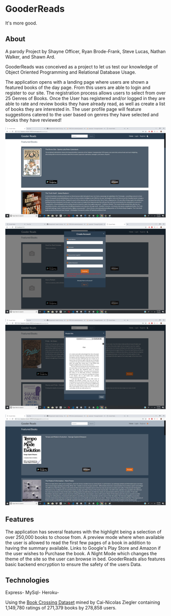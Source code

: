 # GooderReads
It's more good.

## About
A parody Project by Shayne Officer, Ryan Brode-Frank, Steve Lucas, Nathan Walker, and Shawn Ard. 

GooderReads was conceived as a project to let us test our knowledge of Object Oriented Programming and Relational Database Usage. 

The application opens with a landing page where users are shown a featured books of the day page. From this users are able to login and register to our site. The registration process allows users to select from over 25 Genres of Books. Once the User has registered and/or logged in they are able to rate and review books they have already read, as well as create a list of books they are interested in. The user profile page will feature suggestions catered to the user based on genres they have selected and books they have reviewed!

![Search Page](./public/assets/search.png)

![Register Modal](./public/assets/register.png)

![Book Preview](./public/assets/Preview.png)

![Nightmode](./public/assets/nightmode.png)

## Features
The application has several features with the highlight being a selection of over 250,000 books to choose from.
A preview mode where when available the user is allowed to read the first few pages of a book in addition to having the summary available.
Links to Google's Play Store and Amazon if the user wishes to Purchase the book.
A Night Mode which changes the theme of the site so the user can browse in bed.
GooderReads also features basic backend encryption to ensure the safety of the users Data. 

## Technologies
Express- MySql- Heroku-

Using the [Book Crossing Dataset](http://www2.informatik.uni-freiburg.de/~cziegler/BX/) mined by Cai-Nicolas Ziegler containing 1,149,780 ratings of 271,379 books by 278,858 users.